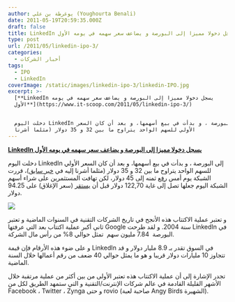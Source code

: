 ```yaml
---
author: يوغرطة بن علي (Youghourta Benali)
date: 2011-05-19T20:59:35.000Z
draft: false
title: LinkedIn يسجل دخولا مميزا إلى البورصة و يضاعف سعر سهمه في يومه الأول
type: post
url: /2011/05/linkedin-ipo-3/
categories:
  - أخبار الشركات
tags:
  - IPO
  - LinkedIn
coverImage: /static/images/linkedin-ipo-3/linkedin-IPO.jpg
excerpt: >-
  [**LinkedIn يسجل دخولا مميزا إلى البورصة و يضاعف سعر سهمه في يومه
  الأول**](https://www.it-scoop.com/2011/05/linkedin-ipo-3/)


  دخلت اليوم LinkedIn إلى البورصة ، و بدأت في بيع أسهمها، و بعد أن كان السعر
  الأولي للسهم الواحد يتراوح ما بين 32 و 35 دولار (مثلما أشرنا
---
```

[**LinkedIn يسجل دخولا مميزا إلى البورصة و يضاعف سعر سهمه في يومه الأول**](https://www.it-scoop.com/2011/05/linkedin-ipo-3/)

دخلت اليوم LinkedIn إلى البورصة ، و بدأت في بيع أسهمها، و بعد أن كان السعر الأولي للسهم الواحد يتراوح ما بين 32 و 35 دولار (مثلما أشرنا إليه في [خبر سابق](../2011/05/linkedin-ipo-thursday/))، قررت الشبكة يوم أمس [رفع](http://press.linkedin.com/press_center/?id=222) ثمنه إلى 45 دولار، لكن تهافت المستثمرين على شراء أسهم الشبكة اليوم جعلها تصل إلى غاية 122,70 دولار قبل أن [يستقر](http://online.wsj.com/article/SB10001424052748704904604576333523011910758.html?mod=googlenews_wsj) (سعر الإغلاق) على 94.25 دولار.

![](/static/images/linkedin-ipo-3/linkedin-IPO.jpg)

و تعتبر عملية الاكتتاب هذه الأنجح في تاريخ الشركات التقنية في السنوات الماضية و تعتبر ثاني أكبر عملية اكتتاب بعد التي عرفتها Google سنة 2004. و لقد طرحت LinkedIn في البورصة  7.84 مليون سهم  تمثل حوالي 8% من رأس مال الشركة.

و على ضوء هذه الأرقام فإن قيمة LinkedIn في السوق تقدر بـ 8.9 مليار دولار و قد تتجاوز 10 مليارات دولار قريبا و هو ما يمثل حوالي 40 ضعف من رقم أعمالها خلال السنة الماضية.

تجدر الإشارة إلى أن عملية الاكتتاب هذه تعتبر الأولى من بين أكثر من عملية مرتقبة خلال الأشهر القليلة القادمة في عالم شركات الإنترنت/التقنية و التي ستمهد الطريق لكل من Facebook ، Twitter ، Zynga و حتى rovio (صاحبة لعبة Angy Birds الشهيرة).
